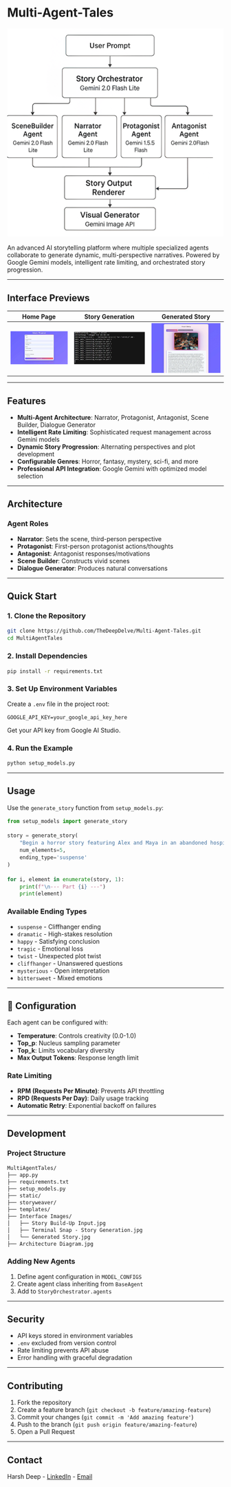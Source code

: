 # Multi-Agent-Tales

![Architecture Diagram](Architecture%20Diagram.jpg)

An advanced AI storytelling platform where multiple specialized agents collaborate to generate dynamic, multi-perspective narratives. Powered by Google Gemini models, intelligent rate limiting, and orchestrated story progression.

---

## Interface Previews

| Home Page | Story Generation | Generated Story |
|-----------|-----------------|-----------------|
| ![Story Build-Up Input](Interface%20Images/Story%20Build-Up%20Input.png) | ![Terminal Snap - Story Generation](Interface%20Images/Terminal%20Snap%20-%20Story%20Generation.png) | ![Generated Story](Interface%20Images/Generated%20Story.png) |

---

## Features

- **Multi-Agent Architecture**: Narrator, Protagonist, Antagonist, Scene Builder, Dialogue Generator
- **Intelligent Rate Limiting**: Sophisticated request management across Gemini models
- **Dynamic Story Progression**: Alternating perspectives and plot development
- **Configurable Genres**: Horror, fantasy, mystery, sci-fi, and more
- **Professional API Integration**: Google Gemini with optimized model selection

---

## Architecture

### Agent Roles
- **Narrator**: Sets the scene, third-person perspective
- **Protagonist**: First-person protagonist actions/thoughts
- **Antagonist**: Antagonist responses/motivations
- **Scene Builder**: Constructs vivid scenes
- **Dialogue Generator**: Produces natural conversations

---

## Quick Start

### 1. Clone the Repository
```bash
git clone https://github.com/TheDeepDelve/Multi-Agent-Tales.git
cd MultiAgentTales
```

### 2. Install Dependencies
```bash
pip install -r requirements.txt
```

### 3. Set Up Environment Variables
Create a `.env` file in the project root:
```
GOOGLE_API_KEY=your_google_api_key_here
```
Get your API key from Google AI Studio.

### 4. Run the Example
```bash
python setup_models.py
```

---

## Usage

Use the `generate_story` function from `setup_models.py`:
```python
from setup_models import generate_story

story = generate_story(
    "Begin a horror story featuring Alex and Maya in an abandoned hospital",
    num_elements=5,
    ending_type='suspense'
)

for i, element in enumerate(story, 1):
    print(f"\n--- Part {i} ---")
    print(element)
```

### Available Ending Types
- `suspense` - Cliffhanger ending
- `dramatic` - High-stakes resolution
- `happy` - Satisfying conclusion
- `tragic` - Emotional loss
- `twist` - Unexpected plot twist
- `cliffhanger` - Unanswered questions
- `mysterious` - Open interpretation
- `bittersweet` - Mixed emotions

---

## 🔧 Configuration

Each agent can be configured with:
- **Temperature**: Controls creativity (0.0-1.0)
- **Top_p**: Nucleus sampling parameter
- **Top_k**: Limits vocabulary diversity
- **Max Output Tokens**: Response length limit

### Rate Limiting
- **RPM (Requests Per Minute)**: Prevents API throttling
- **RPD (Requests Per Day)**: Daily usage tracking
- **Automatic Retry**: Exponential backoff on failures

---

## Development

### Project Structure
```
MultiAgentTales/
├── app.py
├── requirements.txt
├── setup_models.py
├── static/
├── storyweaver/
├── templates/
├── Interface Images/
│   ├── Story Build-Up Input.jpg
│   ├── Terminal Snap - Story Generation.jpg
│   └── Generated Story.jpg
├── Architecture Diagram.jpg
```

### Adding New Agents
1. Define agent configuration in `MODEL_CONFIGS`
2. Create agent class inheriting from `BaseAgent`
3. Add to `StoryOrchestrator.agents`

---

## Security

- API keys stored in environment variables
- `.env` excluded from version control
- Rate limiting prevents API abuse
- Error handling with graceful degradation

---

## Contributing

1. Fork the repository
2. Create a feature branch (`git checkout -b feature/amazing-feature`)
3. Commit your changes (`git commit -m 'Add amazing feature'`)
4. Push to the branch (`git push origin feature/amazing-feature`)
5. Open a Pull Request

---

## Contact

Harsh Deep - [LinkedIn](https://www.linkedin.com/in/harshdeep7199/) - [Email](harshdeep7199@gmail.com)